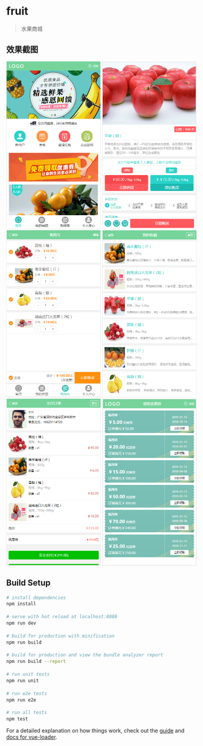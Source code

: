 # fruit

> 水果商城

## 效果截图

<img src="https://github.com/Crazy2019/fruitStore/blob/master/static/images/index.png" width="250" height="442">          <img src="https://github.com/Crazy2019/fruitStore/blob/master/static/images/detail.png" width="250" height="442">          <img src="https://github.com/Crazy2019/fruitStore/blob/master/static/images/cart1.png" width="250" height="442">          <img src="https://github.com/Crazy2019/fruitStore/blob/master/static/images/collection.png" width="250" height="442">          <img src="https://github.com/Crazy2019/fruitStore/blob/master/static/images/paymethods.png" width="250" height="442">          <img src="https://github.com/Crazy2019/fruitStore/blob/master/static/images/coupon.png" width="250" height="442">

## Build Setup

``` bash
# install dependencies
npm install

# serve with hot reload at localhost:8080
npm run dev

# build for production with minification
npm run build

# build for production and view the bundle analyzer report
npm run build --report

# run unit tests
npm run unit

# run e2e tests
npm run e2e

# run all tests
npm test
```

For a detailed explanation on how things work, check out the [guide](http://vuejs-templates.github.io/webpack/) and [docs for vue-loader](http://vuejs.github.io/vue-loader).
